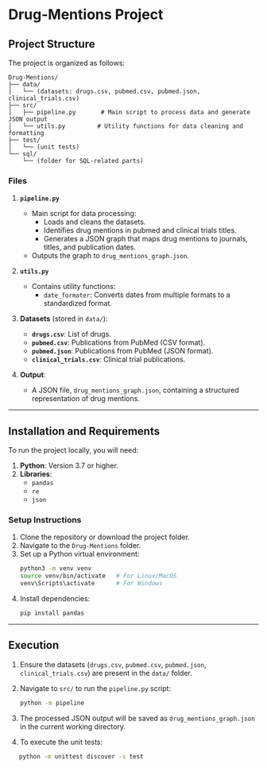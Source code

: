 
# Drug-Mentions Project


## **Project Structure**
The project is organized as follows:

```
Drug-Mentions/
├── data/
│   └── (datasets: drugs.csv, pubmed.csv, pubmed.json, clinical_trials.csv)
├── src/
│   ├── pipeline.py       # Main script to process data and generate JSON output
│   └── utils.py         # Utility functions for data cleaning and formatting
├── test/
│   └── (unit tests)
└── sql/
    └── (folder for SQL-related parts)
```

### **Files**
1. **`pipeline.py`**
   - Main script for data processing:
     - Loads and cleans the datasets.
     - Identifies drug mentions in pubmed and clinical trials titles.
     - Generates a JSON graph that maps drug mentions to journals, titles, and publication dates.
   - Outputs the graph to `drug_mentions_graph.json`.

2. **`utils.py`**
   - Contains utility functions:
     - `date_formater`: Converts dates from multiple formats to a standardized format.

3. **Datasets** (stored in `data/`):
   - **`drugs.csv`**: List of drugs.
   - **`pubmed.csv`**: Publications from PubMed (CSV format).
   - **`pubmed.json`**: Publications from PubMed (JSON format).
   - **`clinical_trials.csv`**: Clinical trial publications.

4. **Output**:
   - A JSON file, `drug_mentions_graph.json`, containing a structured representation of drug mentions.

---

## **Installation and Requirements**
To run the project locally, you will need:
1. **Python**: Version 3.7 or higher.
2. **Libraries**:
   - `pandas`
   - `re`
   - `json`

### **Setup Instructions**
1. Clone the repository or download the project folder.
2. Navigate to the `Drug-Mentions` folder.
3. Set up a Python virtual environment:
   ```bash
   python3 -m venv venv
   source venv/bin/activate   # For Linux/MacOS
   venv\Scripts\activate      # For Windows
   ```
4. Install dependencies:
   ```bash
   pip install pandas
   ```

---

## **Execution**
1. Ensure the datasets (`drugs.csv`, `pubmed.csv`, `pubmed.json`, `clinical_trials.csv`) are present in the `data/` folder.
2. Navigate to `src/` to run the `pipeline.py` script:
   ```bash
   python -m pipeline
   ```
3. The processed JSON output will be saved as `drug_mentions_graph.json` in the current working directory.

4. To execute the unit tests:
```bash
   python -m unittest discover -s test
```
